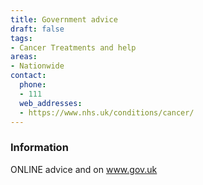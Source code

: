 ```yaml
---
title: Government advice
draft: false
tags:
- Cancer Treatments and help
areas:
- Nationwide
contact:
  phone:
  - 111
  web_addresses:
  - https://www.nhs.uk/conditions/cancer/
---
```


### Information
ONLINE advice and on www.gov.uk

